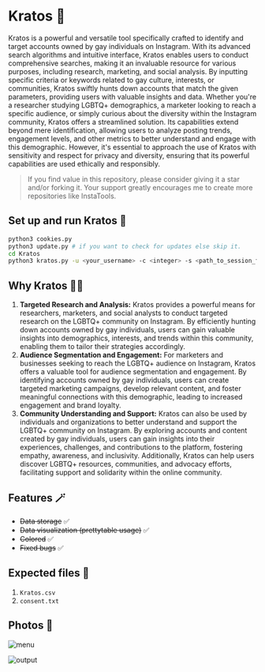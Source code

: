 # Kratos 🥷

Kratos is a powerful and versatile tool specifically crafted to identify and target accounts owned by gay individuals on Instagram. With its advanced search algorithms and intuitive interface, Kratos enables users to conduct comprehensive searches, making it an invaluable resource for various purposes, including research, marketing, and social analysis. By inputting specific criteria or keywords related to gay culture, interests, or communities, Kratos swiftly hunts down accounts that match the given parameters, providing users with valuable insights and data. Whether you're a researcher studying LGBTQ+ demographics, a marketer looking to reach a specific audience, or simply curious about the diversity within the Instagram community, Kratos offers a streamlined solution. Its capabilities extend beyond mere identification, allowing users to analyze posting trends, engagement levels, and other metrics to better understand and engage with this demographic. However, it's essential to approach the use of Kratos with sensitivity and respect for privacy and diversity, ensuring that its powerful capabilities are used ethically and responsibly.

> If you find value in this repository, please consider giving it a star and/or forking it. Your support greatly encourages me to create more repositories like InstaTools.

## Set up and run Kratos 🚀

```bash
python3 cookies.py
python3 update.py # if you want to check for updates else skip it.
cd Kratos
python3 kratos.py -u <your_username> -c <integer> -s <path_to_session_file>
```

## Why Kratos 😶‍🌫️

1. **Targeted Research and Analysis:** Kratos provides a powerful means for researchers, marketers, and social analysts to conduct targeted research on the LGBTQ+ community on Instagram. By efficiently hunting down accounts owned by gay individuals, users can gain valuable insights into demographics, interests, and trends within this community, enabling them to tailor their strategies accordingly.
2. **Audience Segmentation and Engagement:** For marketers and businesses seeking to reach the LGBTQ+ audience on Instagram, Kratos offers a valuable tool for audience segmentation and engagement. By identifying accounts owned by gay individuals, users can create targeted marketing campaigns, develop relevant content, and foster meaningful connections with this demographic, leading to increased engagement and brand loyalty.
3. **Community Understanding and Support:** Kratos can also be used by individuals and organizations to better understand and support the LGBTQ+ community on Instagram. By exploring accounts and content created by gay individuals, users can gain insights into their experiences, challenges, and contributions to the platform, fostering empathy, awareness, and inclusivity. Additionally, Kratos can help users discover LGBTQ+ resources, communities, and advocacy efforts, facilitating support and solidarity within the online community.

## Features 🪄

- ~~Data storage~~ ✅
- ~~Data visualization (prettytable usage)~~ ✅
- ~~Colored~~ ✅
- ~~Fixed bugs~~ ✅

## Expected files 📂

1) `Kratos.csv`
2) `consent.txt`

## Photos 📸

![menu](https://github.com/new92/InstaTools/assets/94779840/7b9e9faf-424d-414e-841d-c90f6c8d5fad)

![output](https://github.com/new92/InstaTools/assets/94779840/aab9847d-cd44-409b-a522-b64b0292c501)
